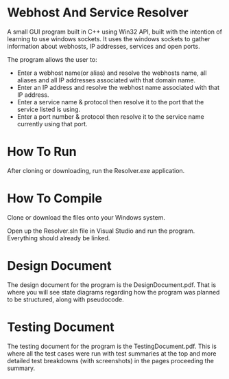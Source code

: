 # Webhost And Service Resolver

A small GUI program built in C++ using Win32 API, built with the intention of learning to use windows sockets. It uses the windows sockets to gather information about webhosts, IP addresses, services and open ports.

The program allows the user to:
* Enter a webhost name(or alias) and resolve the webhosts name, all aliases and all IP addresses associated with that domain name.
* Enter an IP address and resolve the webhost name associated with that IP address.
* Enter a service name & protocol then resolve it to the port that the service listed is using.
* Enter a port number & protocol then resolve it to the service name currently using that port.

# How To Run

After cloning or downloading, run the Resolver.exe application.

# How To Compile

Clone or download the files onto your Windows system.

Open up the Resolver.sln file in Visual Studio and run the program. Everything should already be linked.

# Design Document

The design document for the program is the DesignDocument.pdf. That is where you will see state diagrams regarding how the program was planned to be structured, along with pseudocode.

# Testing Document

The testing document for the program is the TestingDocument.pdf. This is where all the test cases were run with test summaries at the top and more detailed test breakdowns (with screenshots) in the pages proceeding the summary.
